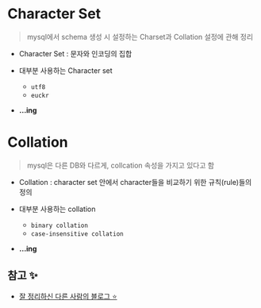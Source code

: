 # Character Set
> mysql에서 schema 생성 시 설정하는 Charset과 Collation 설정에 관해 정리   


+ Character Set : 문자와 인코딩의 집합
+ 대부분 사용하는 Character set
   + `utf8`
   + `euckr`

+ **...ing**

# Collation
> mysql은 다른 DB와 다르게, collcation 속성을 가지고 있다고 함   

+ Collation : character set 안에서 character들을 비교하기 위한 규칙(rule)들의 정의

+ 대부분 사용하는 collation
   + `binary collation`
   + `case-insensitive collation`

+ **...ing**

## 참고 ✨
+ [잘 정리하신 다른 사람의 블로그 ⭐](https://mysqldba.tistory.com/154)

